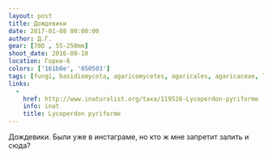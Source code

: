 ```yaml
---
layout: post
title: Дождевики
date: 2017-01-08 00:00:00
author: Д.Г.
gear: [70D , 55-250mm]
shoot_date: 2016-09-10
location: Горки-6
colors: ['161b0e', '050503']
tags: [fungi, basidiomycota, agaricomycetes, agaricales, agaricaceae, lycoperdon, lycoperdon pyriforme]
links:
  -
    href: http://www.inaturalist.org/taxa/119528-Lycoperdon-pyriforme
    info: inat
    title: Lycoperdon pyriforme
---
```


Дождевики. Были уже в инстаграме, но кто ж мне запретит залить и сюда?

